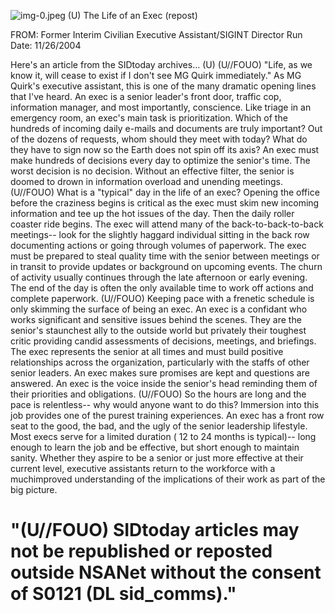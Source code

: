 ![img-0.jpeg](img-0.jpeg)
(U) The Life of an Exec (repost)

FROM:
Former Interim Civilian Executive Assistant/SIGINT Director Run Date: $11 / 26 / 2004$

Here's an article from the SIDtoday archives... (U)
(U//FOUO) "Life, as we know it, will cease to exist if I don't see MG Quirk immediately." As MG Quirk's executive assistant, this is one of the many dramatic opening lines that I've heard. An exec is a senior leader's front door, traffic cop, information manager, and most importantly, conscience. Like triage in an emergency room, an exec's main task is prioritization. Which of the hundreds of incoming daily e-mails and documents are truly important? Out of the dozens of requests, whom should they meet with today? What do they have to sign now so the Earth does not spin off its axis? An exec must make hundreds of decisions every day to optimize the senior's time. The worst decision is no decision. Without an effective filter, the senior is doomed to drown in information overload and unending meetings.
(U//FOUO) What is a "typical" day in the life of an exec? Opening the office before the craziness begins is critical as the exec must skim new incoming information and tee up the hot issues of the day. Then the daily roller coaster ride begins. The exec will attend many of the back-to-back-to-back meetings-- look for the slightly haggard individual sitting in the back row documenting actions or going through volumes of paperwork. The exec must be prepared to steal quality time with the senior between meetings or in transit to provide updates or background on upcoming events. The churn of activity usually continues through the late afternoon or early evening. The end of the day is often the only available time to work off actions and complete paperwork.
(U//FOUO) Keeping pace with a frenetic schedule is only skimming the surface of being an exec. An exec is a confidant who works significant and sensitive issues behind the scenes. They are the senior's staunchest ally to the outside world but privately their toughest critic providing candid assessments of decisions, meetings, and briefings. The exec represents the senior at all times and must build positive relationships across the organization, particularly with the staffs of other senior leaders. An exec makes sure promises are kept and questions are answered. An exec is the voice inside the senior's head reminding them of their priorities and obligations.
(U//FOUO) So the hours are long and the pace is relentless-- why would anyone want to do this? Immersion into this job provides one of the purest training experiences. An exec has a front row seat to the good, the bad, and the ugly of the senior leadership lifestyle. Most execs serve for a limited duration ( 12 to 24 months is typical)-- long enough to learn the job and be effective, but short enough to maintain sanity. Whether they aspire to be a senior or just more effective at their current level, executive assistants return to the workforce with a muchimproved understanding of the implications of their work as part of the big picture.

# "(U//FOUO) SIDtoday articles may not be republished or reposted outside NSANet without the consent of S0121 (DL sid_comms)."


